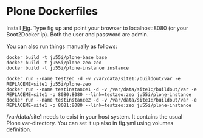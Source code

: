 Plone Dockerfiles
=================

Install [Fig](http://fig.sh/). Type fig up and point your browser to localhost:8080 (or your Boot2Docker ip). Both the user and password are admin.

You can also run things manually as follows:
```
docker build -t ju55i/plone-base base
docker build -t ju55i/plone-zeo zeo
docker build -t ju55i/plone-instance instance

docker run --name testzeo -d -v /var/data/site1:/buildout/var -e REPLACEME=site1 ju55i/plone-zeo
docker run --name testinstance1 -d -v /var/data/site1:/buildout/var -e REPLACEME=site1 -p 8080:8080 --link=testzeo:zeo ju55i/plone-instance
docker run --name testinstance2 -d -v /var/data/site1:/buildout/var -e REPLACEME=site1 -p 8081:8080 --link=testzeo:zeo ju55i/plone-instance
```

/var/data/site1 needs to exist in your host system. It contains the usual Plone var-directory. You can set it up also in fig.yml using volumes definition.
